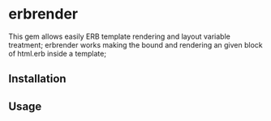 # erbrender
This gem allows easily ERB template rendering and layout variable treatment;
erbrender works making the bound and rendering an given block of html.erb inside a template;

## Installation

## Usage
